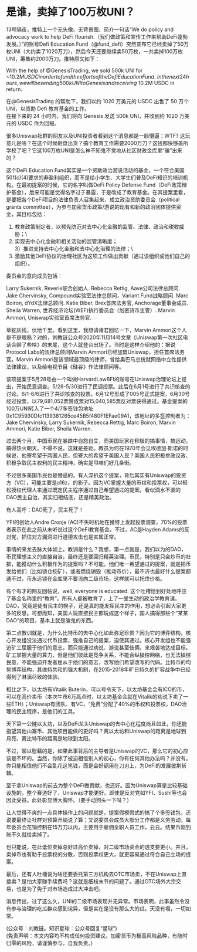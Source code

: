 # 是谁，卖掉了100万枚UNI？

13号隔夜，推特上一个无头像、无背景图、简介一句话“We do policy and advocacy work to help DeFi flourish.（我们做政策和宣传工作来帮助DeFi蓬勃发展。）”的账号Defi Education Fund（@fund_defi）突然宣布它已经卖掉了50万枚UNI（大约卖了1020万刀），然后今天还要继续卖50万枚，一共卖掉100万枚UNI，筹集约2000万刀。推特原文如下：

With the help of @GenesisTrading, we sold 500k UNI for ~$10.2M USDC in order to fund the efforts of the Defi Education Fund.\
In the next 24 hours, we will be sending 500k UNI to Genesis and receiving ~$10.2M USDC in return.

在@GenesisTrading 的帮助下，我们以约 1020 万美元的 USDC 出售了 50 万个 UNI，以资助 Defi 教育基金的工作。\
在接下来的 24 小时内，我们将向 Genesis 发送 500k UNI，并收到约 1020 万美元的 USDC 作为回报。

很多Uniswap社群的网友以及UNI投资者看到这个消息都是一脸懵逼：WTF? 这玩意儿是啥？在这个时候砸盘出货？搞个教育工作需要2000万刀？这钱都快够盖所学校了吧？它这100万枚UNI是怎么神不知鬼不觉地从社区财政金库里“骗”出来的？

这个DeFi Education Fund其实是一个资助政治游说活动的基金，一个符合美国501(c)(4)要求的非盈利组织，而不是给小学生、大学生们普及DeFi知识的培训机构。在最初提案的时候，它的名字叫做DeFi Policy Defense Fund（DeFi政策辩护基金），后来可能是觉得名字过于暴露，于是改成了教育基金。在其提案里看，是要把各个DeFi项目的法律负责人召集起来，成立政治资助委员会（political grants committee），为参与加密货币政策/游说的现有和新的政治团体提供资金，其目标包括：

1) 教育政策制定者，以预先防范对去中心化金融的监管、法律、政治和税收威胁；\
2) 实现去中心化金融和相关活动的监管清晰度；\
3）推进支持去中心化金融和去中心化治理的法律；\
4) 激励其他DeFi协议的治理社区为这项工作做出贡献（通过该组织或他们自己的组织）。

委员会的意向成员包括：

Larry Sukernik, Reverie联合创始人.
Rebecca Rettig, Aave公司法律总顾问.
Jake Chervinsky, Compound实验室法律总顾问，Variant Fund战略顾问.
Marc Boiron, dYdX法律总顾问.
Katie Biber, Brex首席法务官, Anchorage董事会成员.
Sheila Warren, 世界经济论坛(WEF)执行委员会（加密货币主管）.
Marvin Ammori, Uniswap实验室首席法务官.

草蛇灰线，伏地千里。看到这里，我想请诸君回忆一下，Marvin Ammori这个人是不是眼熟？对的，刘教链公众号2020年11月14号文章《Uniswap第一次社区电话会聊了些啥》的末尾，这个人就登台出场了。当时是这样介绍他的：据说Protocol Labs的法律总顾问Marvin Ammori已经加盟Uniswap，担任首席法务官。Marvin Ammori是该领域最顶级的律师，曾给奥巴马总统就网络中立性提供法律建议，以及给电视节目《硅谷》作法律顾问等。

该项提案于5月28号由一个叫做HarvardLawBFI的账号在Uniswap治理论坛上提出，开始民意调查。5/28-5/30进行了民调投票。此后在6月1号进行了共识核查的讨论。6/1-6/6进行了共识核查的投票。6月12号形成了005号正式提案，6月30号经过投票，以79,681,052票赞成票对15,040,585票反对票获得通过。基金提案的100万UNI转入了一个4/7多签钱包地址 0x1C95930Dfc1139381265ce45B5f480F1EFae09A1，该地址的多签控制者为：Jake Chervinsky, Larry Sukernik, Rebecca Rettig, Marc Boiron, Marvin Ammori, Katie Biber, Sheila Warren.

过去两个月，中国币民在暴跌中自怨自艾，而美国玩家在积极的搞事情，搞运动，搞得热火朝天。不得不说，这就是差距。教员为何在1970年会见埃德加·斯诺的时候说，他寄希望于两国人民，但寄大的希望于美国人民？美国人民积极参政议政、积极争取民主权利的民主精神，确实是甩咱们好几条街。

不过很多美国币民也是懵逼的。有人深扒这个提案，背后其实有Uniswap的投资方（VC），可能主要是a16z，的影子。因为VC掌握大量的币权和投票权，可以轻松授权代理人来通过既定民主程序通过自己希望通过的提案。看似滴水不漏的DAO民主自治，其实归根结底，还是精英政治。

有人高呼：DAO死了，民主死了！

YFI的创始人Andre Cronje (AC)不失时机地在推特上发起投票调查，70%的投票者表示在此之前从未听说过这个DeFi教育基金。不过，AC是Hayden Adams的反对党，抓住对方漏洞进行道德攻击也是实属正常。

事情的来龙去脉大体如上。教训是什么？我想，第一点就是，我们以为的DAO，币民理想主义的直接自治，最终还是要回归精英治理。币民，特别是只会炒币的社群，能推动什么积极作为的提案吗？不可能。他们唯一希望通过的提案，就是把币发给他们（比如锁仓挖矿），或者燃烧销毁（推动币价），最不济也最好什么提案都通不过，币永远锁在金库里不要流向二级市场，这样就可以托住价格。

有个有才的网友回帖说，well, everyone is educated. 这个吐槽恰到好处地呼应了基金名称里的“教育”。所有人都被教育了，上了一堂生动的政治学教育课。DAO，究竟是徒有民主的幌子，还是真的能发挥民主的作用，想必会引起大家更多的反思。可想而知，美国人玩直接民主都玩成这个样子，国人搞得那些个“某某DAO”的项目，基本上就是骗鬼的东西。

第二点教训就是，为什么比特币的去中心化如此弥足珍贵？因为它的博弈结构，核心开发组没法通过代币投票，强推自己的提案，迫使其通过。核心开发组也不能强迫矿工屈服于他们的意志，而只能通过劝说、游说甚至伎俩，来艰苦地达成目标。矿工掌握大量的算力，但是他们彼此是竞争关系，不能合纵操控网络，也无法操控民意，不能强迫开发者屈从于他们的意志，改写他们希望改写的代码。比特币的均势博弈结构，其维持共和的强大机制，在2015-2018年旷日持久的扩容战争中已经得到了淋漓尽致的体验。

相比之下，以太坊有Vitalik Buterin，可以号令天下，以太坊基金会有ICO的币，可以在高价卖币（本次牛市6万高点时，以太坊基金会就在Vitalik的劝说下卖了一些ETH）；Uniswap有团队、有VC，“免费”分配了40%的币权和投票权，DAO治理的民主程序，是他们的工具。

天下第一公链以太坊，以及DeFi龙头Uniswap的去中心化程度尚且如此，你还能指望其他山寨币、其他项目能做的更好吗？离以太坊和Uniswap的距离是地球到月亮，离比特币的距离是地球到太阳。

不过，聊以慰藉的是，如果此事背后的主导者是Uniswap的VC，那么它的初心应该是不坏的。当然，你除了被迫相信别人的初心，你有任何其他办法吗？并没有。你只能相信他们不会乱花这笔钱，而是会好钢用在刀刃上，为DeFi的发展披荆斩棘。

至于拿Uniswap的前去为整个DeFi做贡献，也还好。因为Uniswap算是比较基础设施的，整个赛道好了，Uniswap才能更好。即使是反对党如YFI、Sushi等也会因此受益。此处彰显博大胸怀。（要手动狗头一下吗？）

让人觉得不爽的一点具体操作上的问题就是，提案假模假式的搞了个多签钱包，还说要最终让社群对预算开销说了算；又说委员会成员大部分工作都是义务劳动，每年委员会花销控制在15万刀以内，主要用于雇佣全职人员工作，云云。结果币刚到账不久就给卖掉了。

也只能说，在此低位卖掉总好过高价卖掉，对二级市场资金的透支要更小。并且，卖掉币也有助于投票权的分散，否则投票权更大，就更容易通过符合自己立场的提案。

最后，还有人吐槽说为啥还要委托第三方机构去OTC市场卖，不在Uniswap上直接卖？是怕大家赚手续费吗？这就是细枝末节的问题了。通过OTC场外大宗交易，也是为了免于对市场造成过大冲击吧。

消息传出，过了这么久，UNI的二级市场表现并无异常。市场表明，此事虽然令没有参与治理的吃瓜群众感到诧异，但是实在是没有那么大的瓜。天没有塌，一切如常。

(公众号：刘教链。知识星球：公众号回复“星球”) \
(免责声明：本文内容均不构成任何投资建议。加密货币为极高风险品种，有随时归零的风险，请谨慎参与，自我负责。)
